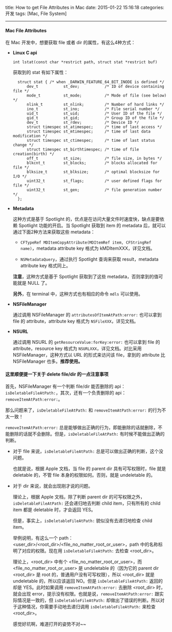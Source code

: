 title: How to get File Attributes in Mac
date: 2015-01-22 15:16:18
categories: 开发
tags: [Mac, File System]

---

#### Mac File Attributes

在 Mac 开发中，想要获取 file 或者 dir 的属性，有这么4种方式：

<!--more-->

* **Linux C api**

    `int lstat(const char *restrict path, struct stat *restrict buf)`

    获取到的 stat 有如下属性：

        struct stat { /* when _DARWIN_FEATURE_64_BIT_INODE is defined */
            dev_t           st_dev;           /* ID of device containing file */
            mode_t          st_mode;          /* Mode of file (see below) */
            nlink_t         st_nlink;         /* Number of hard links */
            ino_t           st_ino;           /* File serial number */
            uid_t           st_uid;           /* User ID of the file */
            gid_t           st_gid;           /* Group ID of the file */
            dev_t           st_rdev;          /* Device ID */
            struct timespec st_atimespec;     /* time of last access */
            struct timespec st_mtimespec;     /* time of last data modification */
            struct timespec st_ctimespec;     /* time of last status change */
            struct timespec st_birthtimespec; /* time of file creation(birth) */
            off_t           st_size;          /* file size, in bytes */
            blkcnt_t        st_blocks;        /* blocks allocated for file */
            blksize_t       st_blksize;       /* optimal blocksize for I/O */
            uint32_t        st_flags;         /* user defined flags for file */
            uint32_t        st_gen;           /* file generation number */
        };


* **Metadata**

    这种方式是基于 Spotlight 的，优点是在访问大量文件时速度快，缺点是要依赖 Spotlight 功能的开启。当 Spotlight 获取到 item 的 metadata 后，就可以通过下面2种方法来获取这些 metadata：

    * `CFTypeRef MDItemCopyAttribute(MDItemRef item, CFStringRef name)`，metadata attribute key 格式为 kMDItemXXX，详见文档。

    * `NSMetadataQuery`，通过执行 Spotlight 查询来获取 result，metadata attribute key 格式同上。

    **注意**，这种方式是基于 Spotlight 获取到了这些 metadata，否则拿到的值可能就是 NULL 了。

    **另外**，在 terminal 中，这种方式也有相应的命令 `mdls` 可以使用。


* **NSFileManager**

    通过调用 NSFileManager 的 `attributesOfItemAtPath:error:` 也可以拿到 file 的 attribute，attribute key 格式为 `NSFileXXX`，详见文档。


* **NSURL**

    通过调用 NSURL 的 `getResourceValue:forKey:error:` 也可以拿到 file 的 attribute，resource key 格式为 `NSURLXXX`，详见文档。对比采用 NSFileManager，这种方式以 URL 的形式来访问该 file，拿到的 attribute 比 NSFileManager 也多。**推荐使用。**



#### 这里顺便提一下关于 delete file/dir 的一点注意事项

首先，NSFileManager 有一个判断 file/dir 能否删除的 api：`isDeletableFileAtPath:`，其次，还有一个负责删除的 api：`removeItemAtPath:error:`。

那么问题来了，`isDeletableFileAtPath:` 和 `removeItemAtPath:error:` 的行为不太一致！

`removeItemAtPath:error:` 总是能够做出正确的行为，即能删除的话就删除，不能删除的话就不会删除。但是，`isDeletableFileAtPath:` 有时候不能做出正确的判断。

* 对于 file 来说，`isDeletableFileAtPath:` 总是可以做出正确的判断，这个没问题。

    也就是说，根据 Apple 文档，当 file 的 parent dir 具有可写权限时，file 就是 deletable 的，不管 file 本身的权限如何。否则，就是 undeletable 的。

* 对于 dir 来说，就会出现刚才说的问题。

    理论上，根据 Apple 文档，除了判断 parent dir 的可写权限之外，`isDeletableFileAtPath:` 还会递归地去判断 child item，只有所有的 child item 都是 deletable 时，才会返回 YES。

    但是，事实上，`isDeletableFileAtPath:` 貌似没有去递归地检查 child item。

    举例说明，有这么一个 path：<user_dir>/<root_dir>/<file_no_matter_root_or_user>，path 中的名称标明了对应的权限。现在用 `isDeletableFileAtPath:` 去检查 <root_dir>。

    理论上，<root_dir> 中有个 <file_no_matter_root_or_user>，而 <file_no_matter_root_or_user> 是 undeletable 的（因为它的 parent dir <root_dir> 是 root 的，普通用户没有可写权限），所以 <root_dir> 就是 undeletable 的，所以应该返回 NO。但是 `isDeletableFileAtPath:` 返回的却是 YES。此时如果调用 `removeItemAtPath:error:` 去删除 <root_dir> 时，就会出现 error，提示没有权限。也就是说，`removeItemAtPath:error:` 跟实际情况是一致的，但 `isDeletableFileAtPath:` 却做出了错误的判断。所以对于这种情况，你需要手动地去递归调用 `isDeletableFileAtPath:` 来检查 <root_dir>。

    感觉好坑啊，难道打开的姿势不对~~

